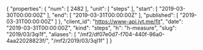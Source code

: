 {
  "properties": {
    "num": [
      2482
    ],
    "unit": [
      "steps"
    ],
    "start": [
      "2019-03-30T00:00:00Z"
    ],
    "end": [
      "2019-03-31T00:00:00Z"
    ],
    "published": [
      "2019-03-31T00:00:00Z"
    ]
  },
  "client_id": "https://www-api.jvt.me/fit",
  "date": "2019-03-31T00:00:00Z",
  "kind": "steps",
  "h": "h-measure",
  "slug": "2019/03/3qi1f",
  "aliases": [
    "/mf2/df07e0d7-f704-440f-96a0-4aa22028823f/",
    "/mf2/2019/03/3qI1f"
  ]
}
